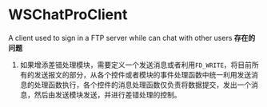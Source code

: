 # WSChatProClient
A client used to sign in a FTP server while can chat with other users
**存在的问题**
1. 如果增添差错处理模块，需要定义一个发送消息或者利用`FD_WRITE`，将目前所有的发送报文的部分，从各个控件或者模块的事件处理函数中统一利用发送消息的处理函数执行，各个控件的消息处理函数仅负责将数据提交，发出一个消息，然后由发送模块发送，并进行差错处理的控制。
